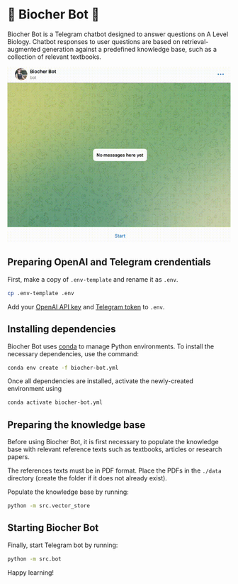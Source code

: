 # 🧬 Biocher Bot 🧬

Biocher Bot is a Telegram chatbot designed to answer questions on A Level Biology. Chatbot responses to user questions are based on retrieval-augmented generation  against a predefined knowledge base, such as a collection of relevant textbooks.

![Biocher Bot in action](./usage_demo.gif)

## Preparing OpenAI and Telegram crendentials
First, make a copy of `.env-template` and rename it as `.env`.
```bash
cp .env-template .env
```
Add your [OpenAI API key](https://help.openai.com/en/articles/4936850-where-do-i-find-my-api-key) and [Telegram token](https://t.me/botfather) to `.env`.


## Installing dependencies
Biocher Bot uses [conda](https://docs.conda.io/projects/miniconda/en/latest/miniconda-install.html) to manage Python environments. To install the necessary dependencies, use the command:
```bash
conda env create -f biocher-bot.yml
```

Once all dependencies are installed, activate the newly-created environment using
```bash
conda activate biocher-bot.yml
```


## Preparing the knowledge base
Before using Biocher Bot, it is first necessary to populate the knowledge base with 
relevant reference texts such as textbooks, articles or research papers.

The references texts must be in PDF format. Place the PDFs in the `./data` directory (create the folder if it does not already exist).

Populate the knowledge base by running:
```bash
python -m src.vector_store
```


## Starting Biocher Bot
Finally, start Telegram bot by running:
```bash
python -m src.bot
```

Happy learning!